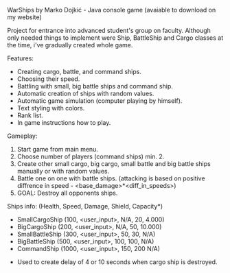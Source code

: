 WarShips by Marko Dojkić - Java console game (avaiable to download on my website)

Project for entrance into advanced student's group on faculty. Although only needed things to implement were Ship, BattleShip and Cargo classes at the time, i've gradually created whole game.

Features:

- Creating cargo, battle, and command ships.
- Choosing their speed.
- Battling with small, big battle ships and command ship.
- Automatic creation of ships with random values.
- Automatic game simulation (computer playing by himself).
- Text styling with colors.
- Rank list. 
- In game instructions how to play.

Gameplay:
1. Start game from main menu.
2. Choose number of players (command ships) min. 2.
3. Create other small cargo, big cargo, small battle and big battle ships manually or with random values.
4. Battle one on one with battle ships. (attacking is based on positive diffrence in speed - <base_damage>*<diff_in_speeds>)
5. GOAL: Destroy all opponents ships.

Ships info: (Health, Speed, Damage, Shield, Capacity*)
- SmallCargoShip (100, <user_input>, N/A, 20, 4.000)
- BigCargoShip   (200, <user_input>, N/A, 50, 10.000)
- SmallBattleShip (300, <user_input>, 50, 30, N/A)
- BigBattleShip  (500, <user_input>, 100, 100, N/A)
- CommandShip (1000, <user_input>, 150, 200 N/A)

* Used to create delay of 4 or 10 seconds when cargo ship is destroyed.
